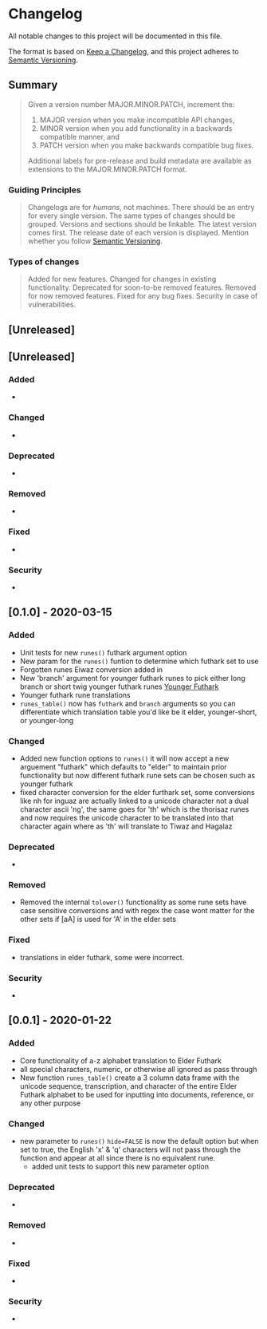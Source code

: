 # Changelog

All notable changes to this project will be documented in this file.

The format is based on [Keep a Changelog](https://keepachangelog.com/en/1.0.0/),
and this project adheres to [Semantic Versioning](https://semver.org/spec/v2.0.0.html).

## Summary

> Given a version number MAJOR.MINOR.PATCH, increment the:
>
> 1. MAJOR version when you make incompatible API changes,
> 2. MINOR version when you add functionality in a backwards compatible manner, and
> 3. PATCH version when you make backwards compatible bug fixes.
>
> Additional labels for pre-release and build metadata are available as extensions to the MAJOR.MINOR.PATCH format.

### Guiding Principles

> Changelogs are for _humans_, not machines.
> There should be an entry for every single version.
> The same types of changes should be grouped.
> Versions and sections should be linkable.
> The latest version comes first.
> The release date of each version is displayed.
> Mention whether you follow [Semantic Versioning](https://semver.org/spec/v2.0.0.html).

### Types of changes

> Added for new features.
> Changed for changes in existing functionality.
> Deprecated for soon-to-be removed features.
> Removed for now removed features.
> Fixed for any bug fixes.
> Security in case of vulnerabilities.
## [Unreleased]

## [Unreleased]

### Added

- 

### Changed

- 

### Deprecated

-

### Removed

- 

### Fixed

-

### Security

-

## [0.1.0] - 2020-03-15

### Added

- Unit tests for new `runes()` futhark argument option
- New param for the `runes()` funtion to determine which futhark set to use
- Forgotten runes Eiwaz conversion added in
- New 'branch' argument for younger futhark runes to pick either long branch or short twig younger futhark runes [Younger Futhark](https://en.wikipedia.org/wiki/Younger_Futhark)
- Younger futhark rune translations
- `runes_table()` now has `futhark` and `branch` arguments so you can differentiate which translation table you'd like be it elder, younger-short, or younger-long

### Changed

- Added new function options to `runes()` it will now accept a new arguement "futhark" which defaults to "elder" to maintain prior functionality but now different futhark rune sets can be chosen such as younger futhark
- fixed character conversion for the elder furthark set, some conversions like nh for inguaz are actually linked to a unicode character not a dual character ascii 'ng', the same goes for 'th' which is the thorisaz runes and now requires the unicode character to be translated into that character again where as 'th' will translate to Tiwaz and Hagalaz

### Deprecated

-

### Removed

- Removed the internal `tolower()` functionality as some rune sets have case sensitive conversions and with regex the case wont matter for the other sets if [aA] is used for 'A' in the elder sets

### Fixed

- translations in elder futhark, some were incorrect.

### Security

-

## [0.0.1] - 2020-01-22

### Added

- Core functionality of a-z alphabet translation to Elder Futhark
- all special characters, numeric, or otherwise all ignored as pass through
- New function `runes_table()` create a 3 column data frame with the unicode sequence, transcription, and character of the entire Elder Futhark alphabet to be used for inputting into documents, reference, or any other purpose

### Changed

- new parameter to `runes()` `hide=FALSE` is now the default option but when set to true, the English 'x' & 'q' characters will not pass through the function and appear at all since there is no equivalent rune.
    + added unit tests to support this new parameter option

### Deprecated

-

### Removed

-

### Fixed

-

### Security

-

